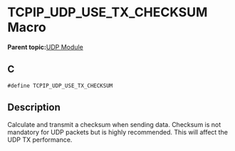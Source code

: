 # TCPIP\_UDP\_USE\_TX\_CHECKSUM Macro

**Parent topic:**[UDP Module](GUID-D2D8E9C8-0778-41E2-8F0B-194954B92250.md)

## C

```
#define TCPIP_UDP_USE_TX_CHECKSUM 
```

## Description

Calculate and transmit a checksum when sending data. Checksum is not mandatory for UDP packets but is highly recommended. This will affect the UDP TX performance.

